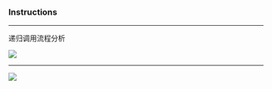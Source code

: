 <!--
 * @Author: Allen_Jol
 * @LastEditors: Allen_Jol
 * @Date: 2022-01-19 10:32:20
 * @LastEditTime: 2022-01-19 11:02:48
 * @version: v1.0
-->

### Instructions
---
递归调用流程分析

![](https://raw.githubusercontent.com/allenjol/images/main/imgs/20220119103157.png?token=AG5BNI3PMWDD2Z23NOCWWW3B454E2)

---
![](https://raw.githubusercontent.com/allenjol/images/main/imgs/20220119110236.png?token=AG5BNI3TIIW25NWDWGHJF5LB457XW)